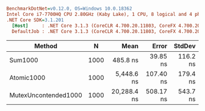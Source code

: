 ``` ini

BenchmarkDotNet=v0.12.0, OS=Windows 10.0.18362
Intel Core i7-7700HQ CPU 2.80GHz (Kaby Lake), 1 CPU, 8 logical and 4 physical cores
.NET Core SDK=3.1.201
  [Host]     : .NET Core 3.1.3 (CoreCLR 4.700.20.11803, CoreFX 4.700.20.12001), X64 RyuJIT
  DefaultJob : .NET Core 3.1.3 (CoreCLR 4.700.20.11803, CoreFX 4.700.20.12001), X64 RyuJIT


```
|               Method |    N |        Mean |     Error |   StdDev |
|--------------------- |----- |------------:|----------:|---------:|
|              Sum1000 | 1000 |    485.8 ns |  39.85 ns | 116.2 ns |
|           Atomic1000 | 1000 |  5,448.6 ns | 107.40 ns | 179.4 ns |
| MutexUncontended1000 | 1000 | 20,288.4 ns | 508.17 ns | 543.7 ns |
